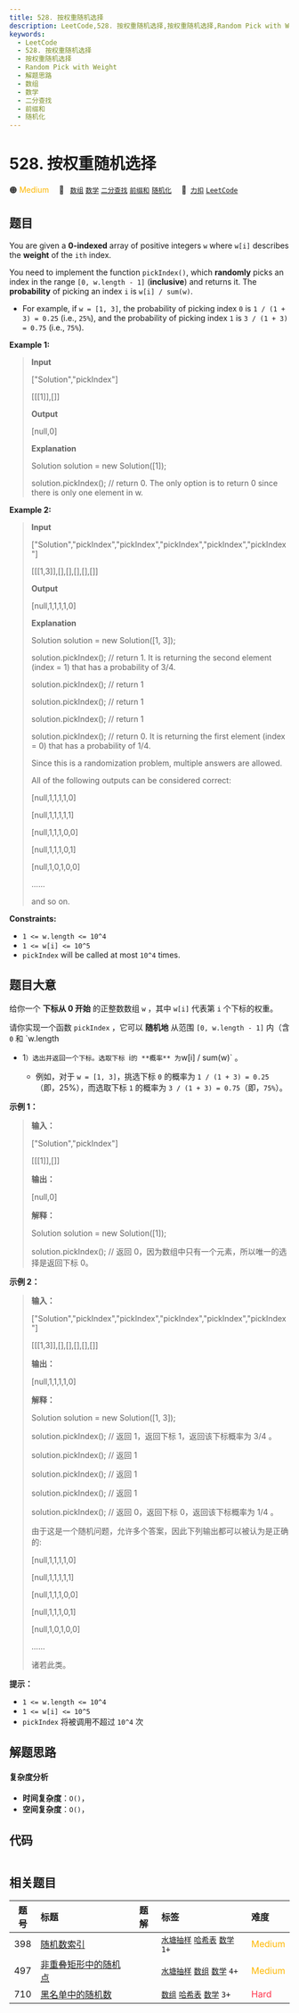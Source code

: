 ```yaml
---
title: 528. 按权重随机选择
description: LeetCode,528. 按权重随机选择,按权重随机选择,Random Pick with Weight,解题思路,数组,数学,二分查找,前缀和,随机化
keywords:
  - LeetCode
  - 528. 按权重随机选择
  - 按权重随机选择
  - Random Pick with Weight
  - 解题思路
  - 数组
  - 数学
  - 二分查找
  - 前缀和
  - 随机化
---
```


# 528. 按权重随机选择

🟠 <font color=#ffb800>Medium</font>&emsp; 🔖&ensp; [`数组`](/tag/array.md) [`数学`](/tag/math.md) [`二分查找`](/tag/binary-search.md) [`前缀和`](/tag/prefix-sum.md) [`随机化`](/tag/randomized.md)&emsp; 🔗&ensp;[`力扣`](https://leetcode.cn/problems/random-pick-with-weight) [`LeetCode`](https://leetcode.com/problems/random-pick-with-weight)

## 题目

You are given a **0-indexed** array of positive integers `w` where `w[i]`
describes the **weight** of the `ith` index.

You need to implement the function `pickIndex()`, which **randomly** picks an
index in the range `[0, w.length - 1]` (**inclusive**) and returns it. The
**probability** of picking an index `i` is `w[i] / sum(w)`.

  * For example, if `w = [1, 3]`, the probability of picking index `0` is `1 / (1 + 3) = 0.25` (i.e., `25%`), and the probability of picking index `1` is `3 / (1 + 3) = 0.75` (i.e., `75%`).



**Example 1:**

> 
> 
> 
> 
> 
> **Input**
> 
> ["Solution","pickIndex"]
> 
> [[[1]],[]]
> 
> **Output**
> 
> [null,0]
> 
> 
> 
> **Explanation**
> 
> Solution solution = new Solution([1]);
> 
> solution.pickIndex(); // return 0. The only option is to return 0 since there is only one element in w.

**Example 2:**

> 
> 
> 
> 
> 
> **Input**
> 
> ["Solution","pickIndex","pickIndex","pickIndex","pickIndex","pickIndex"]
> 
> [[[1,3]],[],[],[],[],[]]
> 
> **Output**
> 
> [null,1,1,1,1,0]
> 
> 
> 
> **Explanation**
> 
> Solution solution = new Solution([1, 3]);
> 
> solution.pickIndex(); // return 1. It is returning the second element (index = 1) that has a probability of 3/4.
> 
> solution.pickIndex(); // return 1
> 
> solution.pickIndex(); // return 1
> 
> solution.pickIndex(); // return 1
> 
> solution.pickIndex(); // return 0. It is returning the first element (index = 0) that has a probability of 1/4.
> 
> 
> 
> Since this is a randomization problem, multiple answers are allowed.
> 
> All of the following outputs can be considered correct:
> 
> [null,1,1,1,1,0]
> 
> [null,1,1,1,1,1]
> 
> [null,1,1,1,0,0]
> 
> [null,1,1,1,0,1]
> 
> [null,1,0,1,0,0]
> 
> ......
> 
> and so on.

**Constraints:**

  * `1 <= w.length <= 10^4`
  * `1 <= w[i] <= 10^5`
  * `pickIndex` will be called at most `10^4` times.


## 题目大意

给你一个 **下标从 0 开始** 的正整数数组 `w` ，其中 `w[i]` 代表第 `i` 个下标的权重。

请你实现一个函数 `pickIndex` ，它可以 **随机地** 从范围 `[0, w.length - 1]` 内（含 `0` 和 `w.length
- 1`）选出并返回一个下标。选取下标 `i` 的 **概率** 为 `w[i] / sum(w)` 。

  * 例如，对于 `w = [1, 3]`，挑选下标 `0` 的概率为 `1 / (1 + 3) = 0.25` （即，25%），而选取下标 `1` 的概率为 `3 / (1 + 3) = 0.75`（即，`75%`）。



**示例 1：**

> 
> 
> 
> 
> 
> **输入：**
> 
> ["Solution","pickIndex"]
> 
> [[[1]],[]]
> 
> **输出：**
> 
> [null,0]
> 
> **解释：**
> 
> Solution solution = new Solution([1]);
> 
> solution.pickIndex(); // 返回 0，因为数组中只有一个元素，所以唯一的选择是返回下标 0。

**示例 2：**

> 
> 
> 
> 
> 
> **输入：**
> 
> ["Solution","pickIndex","pickIndex","pickIndex","pickIndex","pickIndex"]
> 
> [[[1,3]],[],[],[],[],[]]
> 
> **输出：**
> 
> [null,1,1,1,1,0]
> 
> **解释：**
> 
> Solution solution = new Solution([1, 3]);
> 
> solution.pickIndex(); // 返回 1，返回下标 1，返回该下标概率为 3/4 。
> 
> solution.pickIndex(); // 返回 1
> 
> solution.pickIndex(); // 返回 1
> 
> solution.pickIndex(); // 返回 1
> 
> solution.pickIndex(); // 返回 0，返回下标 0，返回该下标概率为 1/4 。
> 
> 
> 
> 由于这是一个随机问题，允许多个答案，因此下列输出都可以被认为是正确的:
> 
> [null,1,1,1,1,0]
> 
> [null,1,1,1,1,1]
> 
> [null,1,1,1,0,0]
> 
> [null,1,1,1,0,1]
> 
> [null,1,0,1,0,0]
> 
> ......
> 
> 诸若此类。
> 
> 



**提示：**

  * `1 <= w.length <= 10^4`
  * `1 <= w[i] <= 10^5`
  * `pickIndex` 将被调用不超过 `10^4` 次


## 解题思路

#### 复杂度分析

- **时间复杂度**：`O()`，
- **空间复杂度**：`O()`，

## 代码

```javascript

```

## 相关题目

<!-- prettier-ignore -->
| 题号 | 标题 | 题解 | 标签 | 难度 |
| :------: | :------ | :------: | :------ | :------ |
| 398 | [随机数索引](https://leetcode.com/problems/random-pick-index) |  |  [`水塘抽样`](/tag/reservoir-sampling.md) [`哈希表`](/tag/hash-table.md) [`数学`](/tag/math.md) `1+` | <font color=#ffb800>Medium</font> |
| 497 | [非重叠矩形中的随机点](https://leetcode.com/problems/random-point-in-non-overlapping-rectangles) |  |  [`水塘抽样`](/tag/reservoir-sampling.md) [`数组`](/tag/array.md) [`数学`](/tag/math.md) `4+` | <font color=#ffb800>Medium</font> |
| 710 | [黑名单中的随机数](https://leetcode.com/problems/random-pick-with-blacklist) |  |  [`数组`](/tag/array.md) [`哈希表`](/tag/hash-table.md) [`数学`](/tag/math.md) `3+` | <font color=#ff334b>Hard</font> |